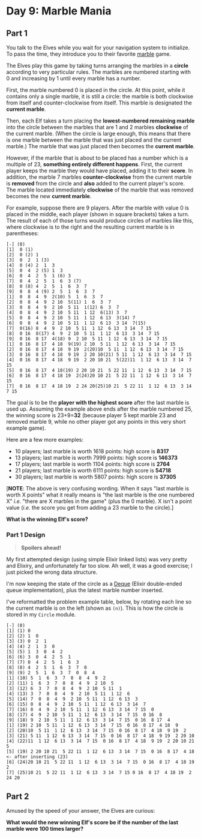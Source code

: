# Day 9: Marble Mania

## Part 1

You talk to the Elves while you wait for your navigation system to initialize. To pass the time, they introduce you to their favorite [marble](https://en.wikipedia.org/wiki/Marble_(toy)) game.

The Elves play this game by taking turns arranging the marbles in a **circle** according to very particular rules. The marbles are numbered starting with 0 and increasing by 1 until every marble has a number.

First, the marble numbered 0 is placed in the circle. At this point, while it contains only a single marble, it is still a circle: the marble is both clockwise from itself and counter-clockwise from itself. This marble is designated the **current marble**.

Then, each Elf takes a turn placing the **lowest-numbered remaining marble** into the circle between the marbles that are 1 and 2 marbles **clockwise** of the current marble. (When the circle is large enough, this means that there is one marble between the marble that was just placed and the current marble.) The marble that was just placed then becomes the **current marble**.

However, if the marble that is about to be placed has a number which is a multiple of 23, **something entirely different happens**. First, the current player keeps the marble they would have placed, adding it to their **score**. In addition, the marble 7 marbles **counter-clockwise** from the current marble is **removed** from the circle and **also** added to the current player's score. The marble located immediately **clockwise** of the marble that was removed becomes the new **current marble**.

For example, suppose there are 9 players. After the marble with value 0 is placed in the middle, each player (shown in square brackets) takes a turn. The result of each of those turns would produce circles of marbles like this, where clockwise is to the right and the resulting current marble is in parentheses:

```
[-] (0)
[1]  0 (1)
[2]  0 (2) 1
[3]  0  2  1 (3)
[4]  0 (4) 2  1  3
[5]  0  4  2 (5) 1  3
[6]  0  4  2  5  1 (6) 3
[7]  0  4  2  5  1  6  3 (7)
[8]  0 (8) 4  2  5  1  6  3  7
[9]  0  8  4 (9) 2  5  1  6  3  7
[1]  0  8  4  9  2(10) 5  1  6  3  7
[2]  0  8  4  9  2 10  5(11) 1  6  3  7
[3]  0  8  4  9  2 10  5 11  1(12) 6  3  7
[4]  0  8  4  9  2 10  5 11  1 12  6(13) 3  7
[5]  0  8  4  9  2 10  5 11  1 12  6 13  3(14) 7
[6]  0  8  4  9  2 10  5 11  1 12  6 13  3 14  7(15)
[7]  0(16) 8  4  9  2 10  5 11  1 12  6 13  3 14  7 15
[8]  0 16  8(17) 4  9  2 10  5 11  1 12  6 13  3 14  7 15
[9]  0 16  8 17  4(18) 9  2 10  5 11  1 12  6 13  3 14  7 15
[1]  0 16  8 17  4 18  9(19) 2 10  5 11  1 12  6 13  3 14  7 15
[2]  0 16  8 17  4 18  9 19  2(20)10  5 11  1 12  6 13  3 14  7 15
[3]  0 16  8 17  4 18  9 19  2 20 10(21) 5 11  1 12  6 13  3 14  7 15
[4]  0 16  8 17  4 18  9 19  2 20 10 21  5(22)11  1 12  6 13  3 14  7 15
[5]  0 16  8 17  4 18(19) 2 20 10 21  5 22 11  1 12  6 13  3 14  7 15
[6]  0 16  8 17  4 18 19  2(24)20 10 21  5 22 11  1 12  6 13  3 14  7 15
[7]  0 16  8 17  4 18 19  2 24 20(25)10 21  5 22 11  1 12  6 13  3 14  7 15
```

The goal is to be the **player with the highest score** after the last marble is used up. Assuming the example above ends after the marble numbered 25, the winning score is 23+9=**32** (because player 5 kept marble 23 and removed marble 9, while no other player got any points in this very short example game).

Here are a few more examples:

- 10 players; last marble is worth 1618 points: high score is **8317**
- 13 players; last marble is worth 7999 points: high score is **146373**
- 17 players; last marble is worth 1104 points: high score is **2764**
- 21 players; last marble is worth 6111 points: high score is **54718**
- 30 players; last marble is worth 5807 points: high score is **37305**

\[**NOTE**: The above is very confusing wording. When it says "last marble is worth X points" what it really means is "the last marble is the one numbered X" _i.e._ "there are X marbles in the game" (plus the 0 marble). X isn't a point value (_i.e._ the score you get from adding a 23 marble to the circle).\]

**What is the winning Elf's score?**

### Part 1 Design

> **Spoilers ahead!**

My first attempted design (using simple Elixir linked lists) was very pretty and Elixiry, and unfortunately far too slow. Ah well, it was a good exercise; I just picked the wrong data structure.

I'm now keeping the state of the circle as a [Deque](https://github.com/discordapp/deque) (Elixir double-ended queue implementation), plus the latest marble number inserted.

I've reformatted the problem example table, below, by rotating each line so the current marble is on the left (shown as `(n)`). This is how the circle is stored in my `Circle` module.

```
[-] (0)
[1] (1) 0
[2] (2) 1  0
[3] (3) 0  2  1
[4] (4) 2  1  3  0
[5] (5) 1  3  0  4  2
[6] (6) 3  0  4  2  5  1
[7] (7) 0  4  2  5  1  6  3
[8] (8) 4  2  5  1  6  3  7  0
[9] (9) 2  5  1  6  3  7  0  8  4
[1] (10) 5  1  6  3  7  0  8  4  9  2
[2] (11) 1  6  3  7  0  8  4  9  2 10  5
[3] (12) 6  3  7  0  8  4  9  2 10  5 11  1
[4] (13) 3  7  0  8  4  9  2 10  5 11  1 12  6
[5] (14) 7  0  8  4  9  2 10  5 11  1 12  6 13  3
[6] (15) 0  8  4  9  2 10  5 11  1 12  6 13  3 14  7
[7] (16) 8  4  9  2 10  5 11  1 12  6 13  3 14  7 15  0
[8] (17) 4  9  2 10  5 11  1 12  6 13  3 14  7 15  0 16  8
[9] (18) 9  2 10  5 11  1 12  6 13  3 14  7 15  0 16  8 17  4
[1] (19) 2 10  5 11  1 12  6 13  3 14  7 15  0 16  8 17  4 18  9
[2] (20)10  5 11  1 12  6 13  3 14  7 15  0 16  8 17  4 18  9 19  2
[3] (21) 5 11  1 12  6 13  3 14  7 15  0 16  8 17  4 18  9 19  2 20 10
[4] (22)11  1 12  6 13  3 14  7 15  0 16  8 17  4 18  9 19  2 20 10 21  5
[5] (19) 2 20 10 21  5 22 11  1 12  6 13  3 14  7 15  0 16  8 17  4 18       <- after inserting (23)
[6] (24)20 10 21  5 22 11  1 12  6 13  3 14  7 15  0 16  8 17  4 18 19  2
[7] (25)10 21  5 22 11  1 12  6 13  3 14  7 15 0 16  8 17  4 18 19  2 24 20
```

## Part 2

Amused by the speed of your answer, the Elves are curious:

**What would the new winning Elf's score be if the number of the last marble were 100 times larger?**
